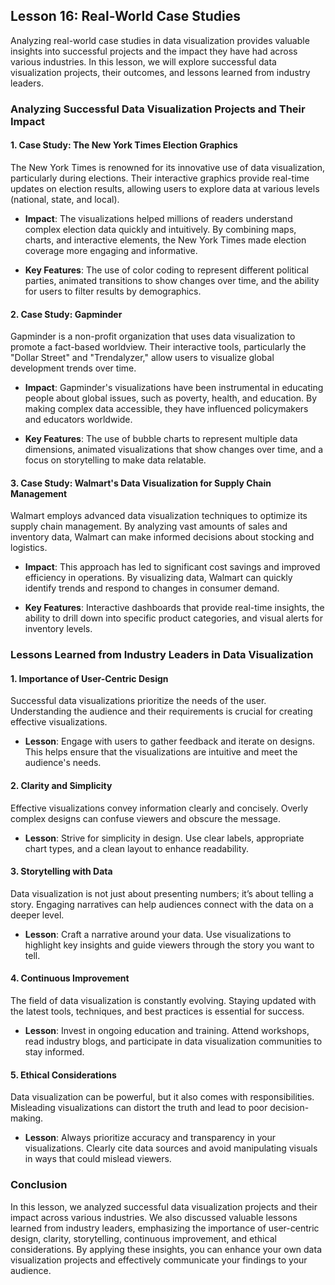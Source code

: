 ## Lesson 16: Real-World Case Studies

Analyzing real-world case studies in data visualization provides valuable insights into successful projects and the impact they have had across various industries. In this lesson, we will explore successful data visualization projects, their outcomes, and lessons learned from industry leaders.

### Analyzing Successful Data Visualization Projects and Their Impact

#### 1. Case Study: The New York Times Election Graphics

The New York Times is renowned for its innovative use of data visualization, particularly during elections. Their interactive graphics provide real-time updates on election results, allowing users to explore data at various levels (national, state, and local).

- **Impact**: The visualizations helped millions of readers understand complex election data quickly and intuitively. By combining maps, charts, and interactive elements, the New York Times made election coverage more engaging and informative.

- **Key Features**: The use of color coding to represent different political parties, animated transitions to show changes over time, and the ability for users to filter results by demographics.

#### 2. Case Study: Gapminder

Gapminder is a non-profit organization that uses data visualization to promote a fact-based worldview. Their interactive tools, particularly the "Dollar Street" and "Trendalyzer," allow users to visualize global development trends over time.

- **Impact**: Gapminder's visualizations have been instrumental in educating people about global issues, such as poverty, health, and education. By making complex data accessible, they have influenced policymakers and educators worldwide.

- **Key Features**: The use of bubble charts to represent multiple data dimensions, animated visualizations that show changes over time, and a focus on storytelling to make data relatable.

#### 3. Case Study: Walmart's Data Visualization for Supply Chain Management

Walmart employs advanced data visualization techniques to optimize its supply chain management. By analyzing vast amounts of sales and inventory data, Walmart can make informed decisions about stocking and logistics.

- **Impact**: This approach has led to significant cost savings and improved efficiency in operations. By visualizing data, Walmart can quickly identify trends and respond to changes in consumer demand.

- **Key Features**: Interactive dashboards that provide real-time insights, the ability to drill down into specific product categories, and visual alerts for inventory levels.

### Lessons Learned from Industry Leaders in Data Visualization

#### 1. Importance of User-Centric Design

Successful data visualizations prioritize the needs of the user. Understanding the audience and their requirements is crucial for creating effective visualizations.

- **Lesson**: Engage with users to gather feedback and iterate on designs. This helps ensure that the visualizations are intuitive and meet the audience's needs.

#### 2. Clarity and Simplicity

Effective visualizations convey information clearly and concisely. Overly complex designs can confuse viewers and obscure the message.

- **Lesson**: Strive for simplicity in design. Use clear labels, appropriate chart types, and a clean layout to enhance readability.

#### 3. Storytelling with Data

Data visualization is not just about presenting numbers; it’s about telling a story. Engaging narratives can help audiences connect with the data on a deeper level.

- **Lesson**: Craft a narrative around your data. Use visualizations to highlight key insights and guide viewers through the story you want to tell.

#### 4. Continuous Improvement

The field of data visualization is constantly evolving. Staying updated with the latest tools, techniques, and best practices is essential for success.

- **Lesson**: Invest in ongoing education and training. Attend workshops, read industry blogs, and participate in data visualization communities to stay informed.

#### 5. Ethical Considerations

Data visualization can be powerful, but it also comes with responsibilities. Misleading visualizations can distort the truth and lead to poor decision-making.

- **Lesson**: Always prioritize accuracy and transparency in your visualizations. Clearly cite data sources and avoid manipulating visuals in ways that could mislead viewers.

### Conclusion

In this lesson, we analyzed successful data visualization projects and their impact across various industries. We also discussed valuable lessons learned from industry leaders, emphasizing the importance of user-centric design, clarity, storytelling, continuous improvement, and ethical considerations. By applying these insights, you can enhance your own data visualization projects and effectively communicate your findings to your audience.
